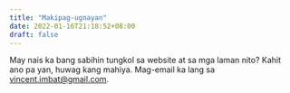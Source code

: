 ```yaml
---
title: "Makipag-ugnayan"
date: 2022-01-16T21:18:52+08:00
draft: false
---
```


May nais ka bang sabihin tungkol sa website at sa mga laman nito? Kahit ano pa yan, huwag kang mahiya. Mag-email ka lang sa vincent.imbat@gmail.com.